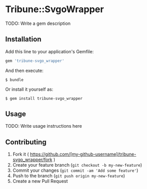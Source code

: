 # Tribune::SvgoWrapper

TODO: Write a gem description

## Installation

Add this line to your application's Gemfile:

```ruby
gem 'tribune-svgo_wrapper'
```

And then execute:

    $ bundle

Or install it yourself as:

    $ gem install tribune-svgo_wrapper

## Usage

TODO: Write usage instructions here

## Contributing

1. Fork it ( https://github.com/[my-github-username]/tribune-svgo_wrapper/fork )
2. Create your feature branch (`git checkout -b my-new-feature`)
3. Commit your changes (`git commit -am 'Add some feature'`)
4. Push to the branch (`git push origin my-new-feature`)
5. Create a new Pull Request
